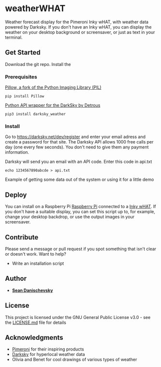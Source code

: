 # weatherWHAT

Weather forecast display for the Pimeroni Inky wHAT, with weather data powered by Darksky. If you don't have an Inky wHAT, you can display the weather on your desktop background or screensaver, or just as text in your terminal.

## Get Started

Download the git repo. Install the 

### Prerequisites

[Pillow, a fork of the Python Imaging Library (PIL)](https://pillow.readthedocs.io/en/stable/)
```
pip install Pillow
```

[Python API wrapper for the DarkSky by Detrous](https://github.com/Detrous/darksky)
```
pip3 install darksky_weather
```

### Install

Go to https://darksky.net/dev/register and enter your email adress and create a password for that site. The Darksky API allows 1000 free calls per day (one every few seconds). You don't need to give them any payment information.

Darksky will send you an email with an API code. Enter this code in api.txt

```
echo 1234567890abcde > api.txt
```



Example of getting some data out of the system or using it for a little demo


## Deploy

You can install on a Raspberry Pi [Raspberry  Pi](https://www.raspberrypi.org/) connected to a [Inky wHAT](https://shop.pimoroni.com/products/inky-what). 
If you don't have a suitable display, you can set this script up to, for example, change your desktop backdrop, or use the output images in your screensaver. 

## Contribute

Please send a message or pull request if you spot something that isn't clear or doesn't work. Want to help? 
* Write an installation script

## Author

* **[Sean Danischevsky](https://danischevsky.com)**


## License

This project is licensed under the GNU General Public License v3.0 - see the [LICENSE.md](LICENSE.md) file for details

## Acknowledgments

* [Pimeroni](https://shop.pimoroni.com/) for their inspiring products
* [Darksky](https://darksky.net) for hyperlocal weather data
* Olivia and Benet for cool drawings of various types of weather

